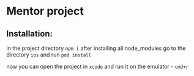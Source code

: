 Mentor project
=========================

## Installation:

in the project directory `npm i`
after installing all node_modules go to the directory `ios` and run `pod install`

now you can open the project in `xcode` and run it on the emulator - `cmd+r` 



 